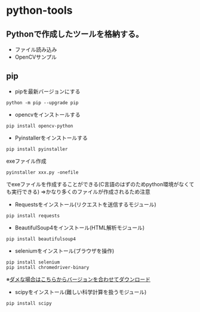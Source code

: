 # python-tools
## Pythonで作成したツールを格納する。
* ファイル読み込み
* OpenCVサンプル


## pip
* pipを最新バージョンにする

```
python -m pip --upgrade pip
```

* opencvをインストールする

```
pip install opencv-python
```

* Pyinstallerをインストールする

```
pip install pyinstaller
```

exeファイル作成

```
pyinstaller xxx.py -onefile
```
でexeファイルを作成することができる(C言語のはずのためpython環境がなくても実行できる)
⇒かなり多くのファイルが作成されるため注意

* Requestsをインストール(リクエストを送信するモジュール)

```
pip install requests
```

* BeautifulSoup4をインストール(HTML解析モジュール)

```
pip install beautifulsoup4
```

* seleniumをインストール(ブラウザを操作)

```
pip install selenium
pip install chromedriver-binary
```
※[ダメな場合はこちらからバージョンを合わせてダウンロード](http://chromedriver.chromium.org/downloads)

* scipyをインストール(難しい科学計算を扱うモジュール)

```
pip install scipy
```


